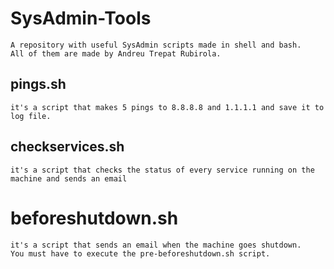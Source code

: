 # SysAdmin-Tools

```
A repository with useful SysAdmin scripts made in shell and bash.
All of them are made by Andreu Trepat Rubirola.
```

## pings.sh
```
it's a script that makes 5 pings to 8.8.8.8 and 1.1.1.1 and save it to log file.
```
## checkservices.sh
```
it's a script that checks the status of every service running on the machine and sends an email
```
# beforeshutdown.sh
```
it's a script that sends an email when the machine goes shutdown.
You must have to execute the pre-beforeshutdown.sh script.
```
